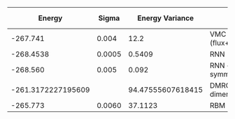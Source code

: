 |       Energy          |  Sigma          | Energy Variance  |  Method                                                          | Data repository                  |
| ----------------------| ----------------| -----------------|------------------------------------------------------------------|----------------------------------|
|     -267.741          |   0.004         |  12.2           |  VMC with fermions (flux+neel+Jastrow)                            |                                  |
| -268.4538             | 0.0005          | 0.5409           | RNN                                                              |                                  |
| -268.560              | 0.005           | 0.092            | RNN + translational symmetry                                     |                                  |
| -261.3172227195609    |                 | 94.47555607618415 | DMRG (bond dimension = 80)                                      |                                  |
| -265.773              | 0.0060          | 37.1123          | RBM (alpha = 1)                                                  |                                  |
